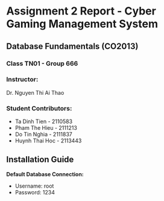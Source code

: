 # Assignment 2 Report - Cyber Gaming Management System

## Database Fundamentals (CO2013)

### Class TN01 - Group 666

### Instructor:

Dr. Nguyen Thi Ai Thao

### Student Contributors:

- Ta Dinh Tien - 2110583
- Pham The Hieu - 2111213
- Do Tin Nghia - 2111837
- Huynh Thai Hoc - 2113443

## Installation Guide

**Default Database Connection:**

- Username: root
- Password: 1234
